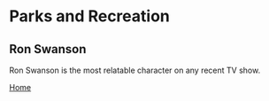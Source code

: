 # Parks and Recreation

## Ron Swanson

Ron Swanson is the most relatable character on any recent TV show. 

[Home](index.php)
<link rel="stylesheet" href="basic.css">